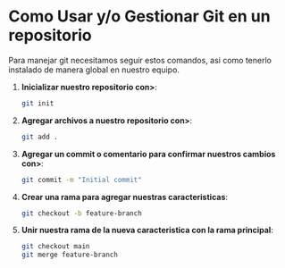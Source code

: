 # Como Usar y/o Gestionar Git en un repositorio

Para manejar git necesitamos seguir estos comandos, asi como tenerlo instalado de manera global en nuestro equipo.

1. **Inicializar nuestro repositorio con>**:

   ```sh
   git init
   ```

2. **Agregar archivos a nuestro repositorio con>**:

   ```sh
   git add .
   ```

3. **Agregar un commit o comentario para confirmar nuestros cambios con>**:

   ```sh
   git commit -m "Initial commit"
   ```

4. **Crear una rama para agregar nuestras caracteristicas**:

   ```sh
   git checkout -b feature-branch
   ```

5. **Unir nuestra rama de la nueva caracteristica con la rama principal**:
   ```sh
   git checkout main
   git merge feature-branch
   ```
